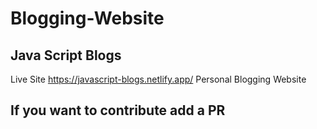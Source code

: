 # Blogging-Website
## Java Script Blogs
Live Site https://javascript-blogs.netlify.app/
Personal Blogging Website


## If you want to contribute add a PR
